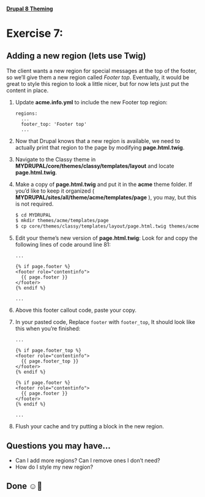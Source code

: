 #### [Drupal 8 Theming](README.md)

# Exercise 7: 

## Adding a new region (lets use Twig)

The client wants a new region for special messages at the top of the footer, so we’ll give them a new region called _Footer top_. Eventually, it would be great to style this region to look a little nicer, but for now lets just put the content in place.

1. Update **acme.info.yml** to include the new Footer top region:

	```
	regions:
	  ...
	  footer_top: 'Footer top'
	  ...
	```

2. Now that Drupal knows that a new region is available, we need to actually print that region to the page by modifying **page.html.twig**.
3. Navigate to the Classy theme in **MYDRUPAL/core/themes/classy/templates/layout** and locate **page.html.twig**.
4. Make a copy of **page.html.twig** and put it in the **acme** theme folder. If you’d like to keep it organized ( **MYDRUPAL/sites/all/theme/acme/templates/page** ), you may, but this is not required.

    ```bash
    $ cd MYDRUPAL
    $ mkdir themes/acme/templates/page
    $ cp core/themes/classy/templates/layout/page.html.twig themes/acme/templates/page/page.html.twig
    ```


5. Edit your theme’s new version of **page.html.twig**:
Look for and copy the following lines of code around line 81:

	```twig
	...
	
	{% if page.footer %}
	<footer role="contentinfo">
      {{ page.footer }}
	</footer>
	{% endif %}
	
	...
	```

6. Above this footer callout code, paste your copy.
7. In your pasted code, Replace `footer` with `footer_top`, It should look like this when you’re finished:


	```twig
	...
	
	{% if page.footer_top %}
	<footer role="contentinfo">
      {{ page.footer_top }}
	</footer>
	{% endif %}
	
	{% if page.footer %}
	<footer role="contentinfo">
      {{ page.footer }}
	</footer>
	{% endif %}
	
	...
	```

8. Flush your cache and try putting a block in the new region.

## Questions you may have...
+ Can I add more regions? Can I remove ones I don’t need?
+ How do I style my new region?


## Done ☺
